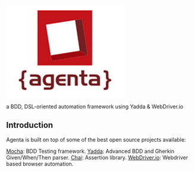 ![Agenta](https://raw.githubusercontent.com/mamalisk/agenta/master/readme/images/agenta_logo.png)

a BDD, DSL-oriented automation framework using Yadda & WebDriver.io

## Introduction


Agenta is built on top of some of the best open source projects available:

[Mocha](http://mochajs.org/): BDD Testing framework.
[Yadda](https://github.com/acuminous/yadda): Advanced BDD and Gherkin Given/When/Then  parser.
[Chai](http://chaijs.com): Assertion library.
[WebDriver.io](http://webdriver.io): Webdriver based browser automation.


